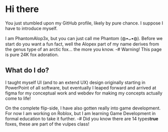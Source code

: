 # Hi there
You just stumbled upon my GitHub profile, likely by pure chance. I suppose I have to introduce myself.

I am PhantomAlop3x, but you can just call me Phantom (⁠◍⁠•⁠ᴗ⁠•⁠◍⁠). Before we start do you want a fun fact, well the Alopex part of my name derives from the genus type of an arctic fox... the more you know.
-# Warning! This page is pure 24K fox adoration.

## What do I do?
I taught myself UI (and to an extend UX) design originally starting in PowerPoint of all software, but eventually I leaped forward and arrived at figma for my conceptual work and webdev for making my concepts actually come to life!

On the complete flip-side, I have also gotten really into game development. For now I am working on Roblox, but I am learning Game Development in formal education to take it further.
-# Did you know there are 14 types**true** foxes, these are part of the vulpes class!
